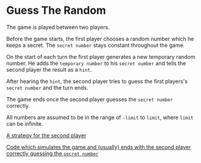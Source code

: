 # Guess The Random

The game is played between two players.

Before the game starts, the first player chooses a random number which he keeps a secret. The `secret number` stays constant throughout the game.

On the start of each turn the first player generates a new temporary random number. He adds the `temporary number` to his `secret number` and tells the second player the result as a `hint`.

After hearing the `hint`, the second player tries to guess the first players's `secret number` and the turn ends.

The game ends once the second player guesses the `secret number` correctly. 

All numbers are assumed to be in the range of `-limit` to `limit`, where `limit` can be infinite.


[A strategy for the second player](SOLUTION.md)

[Code which simulates the game and (usually) ends with the second player correctly guessing the `secret number`](guess_the_random.py)
